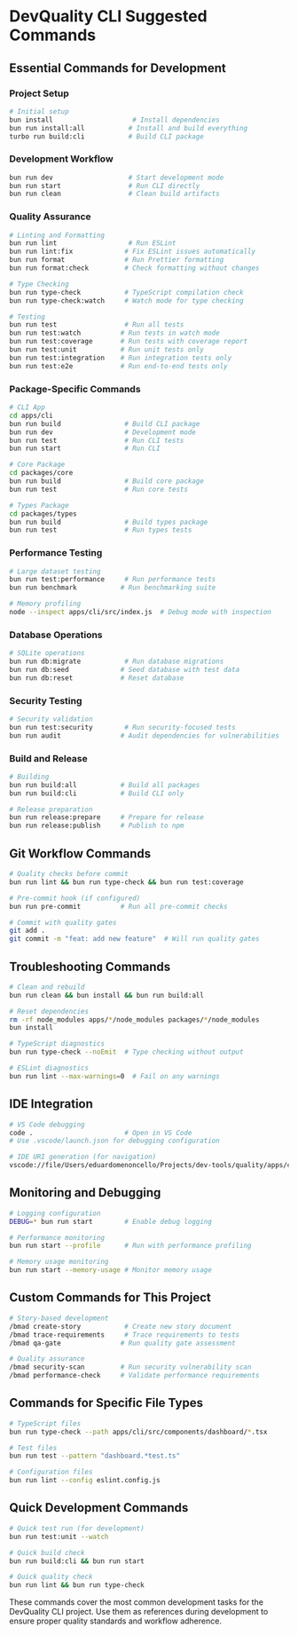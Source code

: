 # DevQuality CLI Suggested Commands

## Essential Commands for Development

### Project Setup
```bash
# Initial setup
bun install                    # Install dependencies
bun run install:all           # Install and build everything
turbo run build:cli           # Build CLI package
```

### Development Workflow
```bash
bun run dev                   # Start development mode
bun run start                 # Run CLI directly
bun run clean                 # Clean build artifacts
```

### Quality Assurance
```bash
# Linting and Formatting
bun run lint                  # Run ESLint
bun run lint:fix             # Fix ESLint issues automatically
bun run format               # Run Prettier formatting
bun run format:check         # Check formatting without changes

# Type Checking
bun run type-check           # TypeScript compilation check
bun run type-check:watch     # Watch mode for type checking

# Testing
bun run test                 # Run all tests
bun run test:watch          # Run tests in watch mode
bun run test:coverage       # Run tests with coverage report
bun run test:unit           # Run unit tests only
bun run test:integration    # Run integration tests only
bun run test:e2e            # Run end-to-end tests only
```

### Package-Specific Commands
```bash
# CLI App
cd apps/cli
bun run build                # Build CLI package
bun run dev                  # Development mode
bun run test                 # Run CLI tests
bun run start                # Run CLI

# Core Package
cd packages/core
bun run build                # Build core package
bun run test                 # Run core tests

# Types Package
cd packages/types
bun run build                # Build types package
bun run test                 # Run types tests
```

### Performance Testing
```bash
# Large dataset testing
bun run test:performance     # Run performance tests
bun run benchmark           # Run benchmarking suite

# Memory profiling
node --inspect apps/cli/src/index.js  # Debug mode with inspection
```

### Database Operations
```bash
# SQLite operations
bun run db:migrate           # Run database migrations
bun run db:seed             # Seed database with test data
bun run db:reset            # Reset database
```

### Security Testing
```bash
# Security validation
bun run test:security        # Run security-focused tests
bun run audit               # Audit dependencies for vulnerabilities
```

### Build and Release
```bash
# Building
bun run build:all           # Build all packages
bun run build:cli           # Build CLI only

# Release preparation
bun run release:prepare     # Prepare for release
bun run release:publish     # Publish to npm
```

## Git Workflow Commands
```bash
# Quality checks before commit
bun run lint && bun run type-check && bun run test:coverage

# Pre-commit hook (if configured)
bun run pre-commit          # Run all pre-commit checks

# Commit with quality gates
git add .
git commit -m "feat: add new feature"  # Will run quality gates
```

## Troubleshooting Commands
```bash
# Clean and rebuild
bun run clean && bun install && bun run build:all

# Reset dependencies
rm -rf node_modules apps/*/node_modules packages/*/node_modules
bun install

# TypeScript diagnostics
bun run type-check --noEmit  # Type checking without output

# ESLint diagnostics
bun run lint --max-warnings=0  # Fail on any warnings
```

## IDE Integration
```bash
# VS Code debugging
code .                       # Open in VS Code
# Use .vscode/launch.json for debugging configuration

# IDE URI generation (for navigation)
vscode://file/Users/eduardomenoncello/Projects/dev-tools/quality/apps/cli/src/components/app.tsx
```

## Monitoring and Debugging
```bash
# Logging configuration
DEBUG=* bun run start        # Enable debug logging

# Performance monitoring
bun run start --profile      # Run with performance profiling

# Memory usage monitoring
bun run start --memory-usage # Monitor memory usage
```

## Custom Commands for This Project
```bash
# Story-based development
/bmad create-story           # Create new story document
/bmad trace-requirements     # Trace requirements to tests
/bmad qa-gate               # Run quality gate assessment

# Quality assurance
/bmad security-scan         # Run security vulnerability scan
/bmad performance-check     # Validate performance requirements
```

## Commands for Specific File Types
```bash
# TypeScript files
bun run type-check --path apps/cli/src/components/dashboard/*.tsx

# Test files
bun run test --pattern "dashboard.*test.ts"

# Configuration files
bun run lint --config eslint.config.js
```

## Quick Development Commands
```bash
# Quick test run (for development)
bun run test:unit --watch

# Quick build check
bun run build:cli && bun run start

# Quick quality check
bun run lint && bun run type-check
```

These commands cover the most common development tasks for the DevQuality CLI project. Use them as references during development to ensure proper quality standards and workflow adherence.